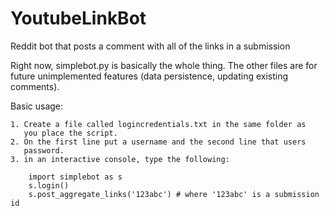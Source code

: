 YoutubeLinkBot
==============

Reddit bot that posts a comment with all of the links in a submission

Right now, simplebot.py is basically the whole thing. The other files are for
future unimplemented features (data persistence, updating existing comments).

Basic usage:

    1. Create a file called logincredentials.txt in the same folder as 
       you place the script.
    2. On the first line put a username and the second line that users
       password.
    3. in an interactive console, type the following:
        
        import simplebot as s
        s.login()
        s.post_aggregate_links('123abc') # where '123abc' is a submission id
        
